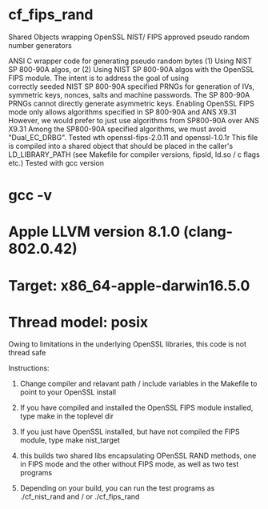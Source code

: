 # cf_fips_rand
Shared Objects wrapping OpenSSL NIST/ FIPS approved pseudo random number generators

ANSI C wrapper code for 
generating pseudo random  bytes (1)  Using NIST SP 800-90A algos, or (2) 
Using NIST SP 800-90A algos with the OpenSSL FIPS module. 
The intent is to address the goal of using  
correctly seeded NIST SP 800-90A specified PRNGs for generation of IVs, 
symmetric keys, nonces, salts and machine passwords. The SP 800-90A PRNGs
cannot directly generate asymmetric keys. 
Enabling OpenSSL FIPS mode only allows algorithms 
specified in SP 800-90A and ANS X9.31
However, we would prefer to just use algorithms 
from SP800-90A over ANS X9.31
Among the SP800-90A specified algorithms, we 
must avoid "Dual_EC_DRBG". 
Tested wth openssl-fips-2.0.11 and openssl-1.0.1r
This file is compiled into a shared object that should 
be placed in the caller's LD_LIBRARY_PATH (see 
Makefile for compiler versions, fipsld, ld.so / c flags etc.)
Tested with gcc version 
# gcc -v 
# Apple LLVM version 8.1.0 (clang-802.0.42)
# Target: x86_64-apple-darwin16.5.0
# Thread model: posix

Owing to limitations in the underlying OpenSSL libraries, this code is not thread safe

Instructions:
1) Change compiler and relavant path / include variables in the Makefile 
to point to your OpenSSL install

2) If you have compiled and installed the  OpenSSL FIPS module installed, 
  type make in the toplevel dir 

3) If you just have OpenSSL installed, but have not compiled the 
   FIPS module, type make nist_target
   
4) this builds two shared libs encapsulating OPenSSL RAND methods, 
   one in FIPS mode and the other without FIPS mode, as well as two test programs

5) Depending on your build, you can run the test programs as ./cf_nist_rand and / or 
  ./cf_fips_rand 
